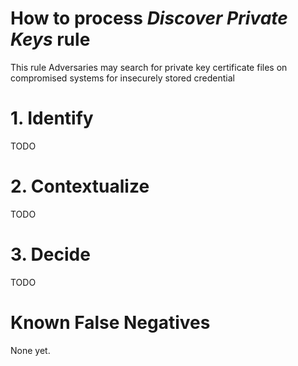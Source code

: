 # How to process *Discover Private Keys* rule
This rule Adversaries may search for private key certificate files on compromised systems for insecurely stored credential

# 1. Identify
TODO

# 2. Contextualize
TODO

# 3. Decide
TODO

# Known False Negatives
None yet.
